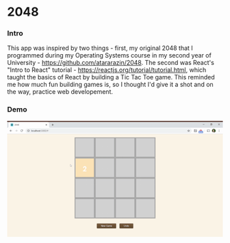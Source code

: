 # 2048

### Intro
This app was inspired by two things - first, my original 2048 that I programmed during my Operating Systems course in my second year of University - https://github.com/atararazin/2048. 
The second was React's "Intro to React" tutorial - https://reactjs.org/tutorial/tutorial.html, which taught the basics of React by building a Tic Tac Toe game. This reminded me how much fun building games is, so I thought I'd give it a shot and on the way, practice web developement.


### Demo
![Demo](/gif/2048-Google-Chrome-2020-05-15-15.gif)



